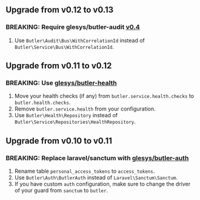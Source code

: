 ## Upgrade from v0.12 to v0.13

### BREAKING: Require glesys/butler-audit [v0.4](https://github.com/glesys/butler-audit/blob/master/CHANGELOG.md#040---2021-09-23)

1. Use `Butler\Audit\Bus\WithCorrelationId` instead of `Butler\Service\Bus\WithCorrelationId`.

## Upgrade from v0.11 to v0.12

### BREAKING: Use [glesys/butler-health](https://github.com/glesys/butler-health)

1. Move your health checks (if any) from `butler.service.health.checks` to `butler.health.checks`.
1. Remove `butler.service.health` from your configuration.
1. Use `Butler\Health\Repository` instead of `Butler\Service\Repositories\HealthRepository`.

## Upgrade from v0.10 to v0.11

### BREAKING: Replace laravel/sanctum with [glesys/butler-auth](https://github.com/glesys/butler-auth/blob/master/CHANGELOG.md)

1. Rename table `personal_access_tokens` to `access_tokens`.
1. Use `Butler\Auth\ButlerAuth` instead of `Laravel\Sanctum\Sanctum`.
1. If you have custom `auth` configuration, make sure to change the driver of your guard from `sanctum` to `butler`.
